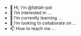 - 👋 Hi, I’m @fattah-pst
- 👀 I’m interested in ...
- 🌱 I’m currently learning ...
- 💞️ I’m looking to collaborate on ...
- 📫 How to reach me ...

<!---
fattah-pst/fattah-pst is a ✨ special ✨ repository because its `README.md` (this file) appears on your GitHub profile.
You can click the Preview link to take a look at your changes.
--->
